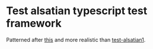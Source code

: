 # Test alsatian typescript test framework

Patterned after
[this](http://www.jamesmonger.com/post/unit-testing-typescript-alsatian.htm)
and more realistic than
[test-alsatian1](https://github.com/winksaville/test-alsatian1).
